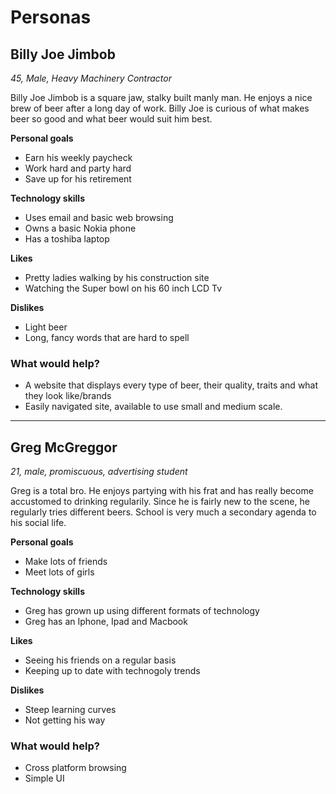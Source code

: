 # Personas

## Billy Joe Jimbob

*45, Male, Heavy Machinery Contractor*

Billy Joe Jimbob is a square jaw, stalky built manly man. He enjoys a nice brew of beer after a long day of work. Billy Joe is curious of what makes beer so good and what beer would suit him best.

**Personal goals**

- Earn his weekly paycheck
- Work hard and party hard
- Save up for his retirement

**Technology skills**

- Uses email and basic web browsing
- Owns a basic Nokia phone
- Has a toshiba laptop

**Likes**

- Pretty ladies walking by his construction site
- Watching the Super bowl on his 60 inch LCD Tv

**Dislikes**

- Light beer
- Long, fancy words that are hard to spell

### What would help?

- A website that displays every type of beer, their quality, traits and what they look like/brands
- Easily navigated site, available to use small and medium scale.

---

## Greg McGreggor

*21, male, promiscuous, advertising student*

Greg is a total bro. He enjoys partying with his frat and has really become accustomed to drinking regularily. Since he is fairly new to the scene, he regularly tries different beers. School is very much a secondary agenda to his social life.

**Personal goals**

- Make lots of friends
- Meet lots of girls

**Technology skills**

- Greg has grown up using different formats of technology
- Greg has an Iphone, Ipad and Macbook

**Likes**

- Seeing his friends on a regular basis
- Keeping up to date with technogoly trends

**Dislikes**

- Steep learning curves
- Not getting his way

### What would help?

- Cross platform browsing
- Simple UI